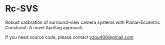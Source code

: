 # Rc-SVS
Robust calibration of surround-view camera systems with Planar-Eccentric Constraint: A novel Apriltag approach

If you need source code, please contact yzou406@gmail.com
